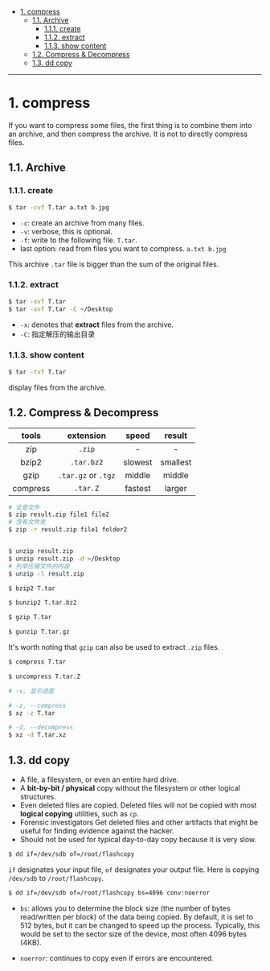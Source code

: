 - [1. compress](#1-compress)
  - [1.1. Archive](#11-archive)
    - [1.1.1. create](#111-create)
    - [1.1.2. extract](#112-extract)
    - [1.1.3. show content](#113-show-content)
  - [1.2. Compress \& Decompress](#12-compress--decompress)
  - [1.3. dd copy](#13-dd-copy)

---
# 1. compress
If you want to compress some files, the first thing is to combine them into an archive, and then compress the archive. It is not to directly compress files.

## 1.1. Archive

### 1.1.1. create

```bash
$ tar -cvf T.tar a.txt b.jpg
```
- `-c`: create an archive from many files.
- `-v`: verbose, this is optional.
- `-f`: write to the following file. `T.tar`.
- last option: read from files you want to compress. `a.txt b.jpg`


This archive `.tar` file is bigger than the sum of the original files.



### 1.1.2. extract

```bash
$ tar -xvf T.tar
$ tar -xvf T.tar -C ~/Desktop
```
- `-x`: denotes that **extract** files from the archive.
- `-C`: 指定解压的输出目录
### 1.1.3. show content

```bash
$ tar -tvf T.tar
```
display files from the archive.
## 1.2. Compress & Decompress


| tools | extension | speed | result |
|:-:|:-:|:-:|:-:|
| zip |`.zip`|-|-|
| bzip2 | `.tar.bz2` | slowest | smallest |
| gzip | `.tar.gz` or `.tgz` | middle | middle |
| compress | `.tar.Z` | fastest | larger |

```bash
# 全是文件
$ zip result.zip file1 file2
# 含有文件夹
$ zip -r result.zip file1 folder2


$ unzip result.zip
$ unzip result.zip -d ~/Desktop
# 列举压缩文件的内容
$ unzip -l result.zip
```


```bash
$ bzip2 T.tar

$ bunzip2 T.tar.bz2
```

```bash
$ gzip T.tar

$ gunzip T.tar.gz
```
It's worth noting that `gzip` can also be used to extract `.zip` files.

```bash
$ compress T.tar

$ uncompress T.tar.Z
```

```bash
# -v, 显示进度

# -z, --compress
$ xz -z T.tar

# -d, --decompress
$ xz -d T.tar.xz
```
## 1.3. dd copy

- A file, a filesystem, or even an entire hard drive.
- A **bit-­by-­bit / physical** copy
  without the filesystem or other logical structures. 
- Even deleted files are copied.
  Deleted files will not be copied with most **logical copying** utilities, such as `cp`.
- Forensic investigators
  Get deleted files and other artifacts that might be useful for finding evidence against the hacker.
- Should not be used for typical day­-to-­day copy
  because it is very slow.


```bash
$ dd if=/dev/sdb of=/root/flashcopy
```
`if` designates your input file, `of` designates your output file. Here is copying `/dev/sdb` to `/root/flashcopy`.

```bash
$ dd if=/dev/sdb of=/root/flashcopy bs=4096 conv:noerror 
```
- `bs`: 
  allows you to determine the block size (the number of bytes read/written per block) of the data being copied. By default, it is set to 512 bytes, but it can be changed to speed up the process. Typically, this would be set to the sector size of the device, most often 4096 bytes (4KB).

- `noerror`: 
  continues to copy even if errors are encountered. 